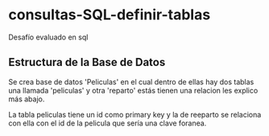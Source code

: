 # consultas-SQL-definir-tablas
Desafío evaluado en sql

 ## Estructura de la Base de Datos

Se crea base de datos 'Peliculas' en el cual dentro de ellas hay dos tablas una llamada 'peliculas' y otra 'reparto'
estás tienen una relacion les explico más abajo.

La tabla peliculas tiene un id como primary key y la de reeparto se relaciona con ella con el id de la pelicula que sería 
una clave foranea.
